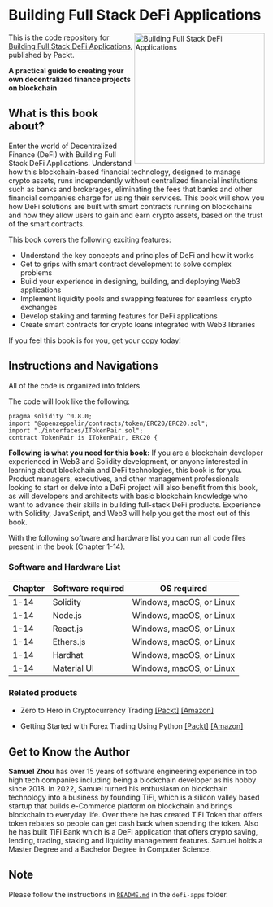 # Building Full Stack DeFi Applications


<a href="https://www.packtpub.com/product/building-full-stack-defi-applications/9781837634118"><img src="https://m.media-amazon.com/images/I/510OK+BtbdL.jpg" alt="Building Full Stack DeFi Applications
" height="256px" align="right"></a>

This is the code repository for [Building Full Stack DeFi Applications](https://www.packtpub.com/product/building-full-stack-defi-applications/9781837634118), published by Packt.

**A practical guide to creating your own decentralized finance projects on blockchain**

## What is this book about?

Enter the world of Decentralized Finance (DeFi) with Building Full Stack DeFi Applications. Understand how this blockchain-based financial technology, designed to manage crypto assets, runs independently without centralized financial institutions such as banks and brokerages, eliminating the fees that banks and other financial companies charge for using their services. This book will show you how DeFi solutions are built with smart contracts running on blockchains and how they allow users to gain and earn crypto assets, based on the trust of the smart contracts.

This book covers the following exciting features: 
* Understand the key concepts and principles of DeFi and how it works
* Get to grips with smart contract development to solve complex problems
* Build your experience in designing, building, and deploying Web3 applications
* Implement liquidity pools and swapping features for seamless crypto exchanges
* Develop staking and farming features for DeFi applications
* Create smart contracts for crypto loans integrated with Web3 libraries

If you feel this book is for you, get your [copy](https://www.amazon.com/Building-Full-Stack-DeFi-Applications/dp/1837634114/ref=sr_1_1?sr=8-1) today!

## Instructions and Navigations
All of the code is organized into folders.

The code will look like the following:
```
pragma solidity ^0.8.0;
import "@openzeppelin/contracts/token/ERC20/ERC20.sol";
import "./interfaces/ITokenPair.sol";
contract TokenPair is ITokenPair, ERC20 {
```

**Following is what you need for this book:**
If you are a blockchain developer experienced in Web3 and Solidity development, or anyone interested in learning about blockchain and DeFi technologies, this book is for you. Product managers, executives, and other management professionals looking to start or delve into a DeFi project will also benefit from this book, as will developers and architects with basic blockchain knowledge who want to advance their skills in building full-stack DeFi products. Experience with Solidity, JavaScript, and Web3 will help you get the most out of this book.

With the following software and hardware list you can run all code files present in the book (Chapter 1-14).

### Software and Hardware List

| Chapter  | Software required                                                                    | OS required                        |
| -------- | -------------------------------------------------------------------------------------| -----------------------------------|
|  	1-14   |   	 Solidity                                 			  | Windows, macOS, or Linux | 		
|  	1-14   | Node.js  	                                  			  | Windows, macOS, or Linux | 		
|  	1-14   |   	    React.js                              			  | Windows, macOS, or Linux | 		
|  	1-14   |   	            Ethers.js                      			  | Windows, macOS, or Linux | 		
|  	1-14   |   	                     Hardhat             			  | Windows, macOS, or Linux | 		
|  	1-14   |   	                            Material UI      			  | Windows, macOS, or Linux | 		


### Related products <Other books you may enjoy>
* Zero to Hero in Cryptocurrency Trading  [[Packt]](https://www.packtpub.com/product/zero-to-hero-in-cryptocurrency-trading/9781837631285) [[Amazon]](https://www.amazon.com/dp/183763128X)
  
* Getting Started with Forex Trading Using Python  [[Packt]](https://www.packtpub.com/product/getting-started-with-forex-trading-using-python/9781804616857) [[Amazon]](https://www.amazon.com/dp/1804616850)
  
## Get to Know the Author
**Samuel Zhou** has over 15 years of software engineering experience in top high tech companies including being a blockchain developer as his hobby since 2018. In 2022, Samuel turned his enthusiasm on blockchain technology into a business by founding TiFi, which is a silicon valley based startup that builds e-Commerce platform on blockchain and brings blockchain to everyday life. Over there he has created TiFi Token that offers token rebates so people can get cash back when spending the token. Also he has built TiFi Bank which is a DeFi application that offers crypto saving, lending, trading, staking and liquidity management features. Samuel holds a Master Degree and a Bachelor Degree in Computer Science.

## Note

Please follow the instructions in [`README.md`](https://github.com/PacktPublishing/Building-Full-stack-DeFi-Application/tree/main/defi-apps) in the `defi-apps` folder.
